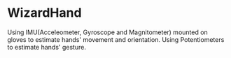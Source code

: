 # WizardHand
Using IMU(Acceleometer, Gyroscope and Magnitometer) mounted on gloves to estimate hands' movement and orientation.
Using Potentiometers to estimate hands' gesture.
